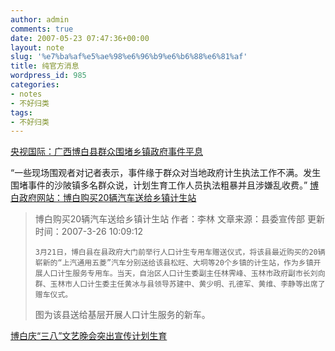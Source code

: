 ```yaml
---
author: admin
comments: true
date: 2007-05-23 07:47:36+00:00
layout: note
slug: '%e7%ba%af%e5%ae%98%e6%96%b9%e6%b6%88%e6%81%af'
title: 纯官方消息
wordpress_id: 985
categories:
- notes
- 不好归类
tags:
- 不好归类
---
```


[央视国际：广西博白县群众围堵乡镇政府事件平息](http://news.cctv.com/china/20070523/100497.shtml)

“一些现场围观者对记者表示，事件缘于群众对当地政府计生执法工作不满。发生围堵事件的沙陂镇多名群众说，计划生育工作人员执法粗暴并且涉嫌乱收费。”
[
博白政府网站：博白购买20辆汽车送给乡镇计生站](http://www.bobai.gov.cn/jrbb/ShowArticle.asp?ArticleID=166)



<blockquote>博白购买20辆汽车送给乡镇计生站
作者：李林 文章来源：县委宣传部 更新时间：2007-3-26 10:09:12

    3月21日，博白县在县政府大门前举行人口计生专用车赠送仪式，将该县最近购买的20辆崭新的“上汽通用五菱”汽车分别送给该县松旺、大垌等20个乡镇的计生站，作为乡镇开展人口计生服务专用车。当天，自治区人口计生委副主任林霁峰、玉林市政府副市长刘向群、玉林市人口计生委主任黄冰与县领导苏建中、黄少明、孔德军、黄维、李静等出席了赠车仪式。

图为该县送给基层开展人口计生服务的新车。</blockquote>



[博白庆“三八”文艺晚会突出宣传计划生育](http://www.bobai.gov.cn/jrbb/ShowArticle.asp?ArticleID=110)



